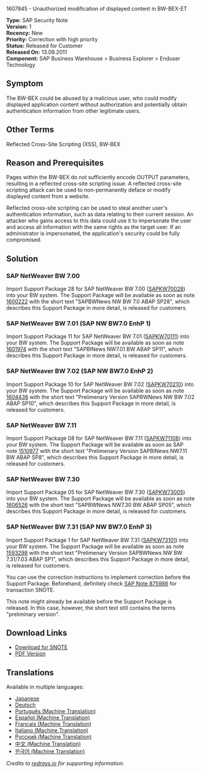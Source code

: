 1607845 - Unauthorized modification of displayed content in BW-BEX-ET

**Type:** SAP Security Note  
**Version:** 1  
**Recency:** New  
**Priority:** Correction with high priority  
**Status:** Released for Customer  
**Released On:** 13.09.2011  
**Component:** SAP Business Warehouse > Business Explorer > Enduser Technology

## Symptom

The BW-BEX could be abused by a malicious user, who could modify displayed application content without authorization and potentially obtain authentication information from other legitimate users.

## Other Terms

Reflected Cross-Site Scripting (XSS), BW-BEX

## Reason and Prerequisites

Pages within the BW-BEX do not sufficiently encode OUTPUT parameters, resulting in a reflected cross-site scripting issue. A reflected cross-site scripting attack can be used to non-permanently deface or modify displayed content from a website.

Reflected cross-site scripting can be used to steal another user's authentication information, such as data relating to their current session. An attacker who gains access to this data could use it to impersonate the user and access all information with the same rights as the target user. If an administrator is impersonated, the application's security could be fully compromised.

## Solution

### SAP NetWeaver BW 7.00
Import Support Package 28 for SAP NetWeaver BW 7.00 ([SAPKW70028](https://me.sap.com/supportpackage/SAPKW70028)) into your BW system. The Support Package will be available as soon as note [1600222](https://me.sap.com/notes/1600222) with the short text "SAPBWNews NW BW 7.0 ABAP SP28", which describes this Support Package in more detail, is released for customers.

### SAP NetWeaver BW 7.01 (SAP NW BW7.0 EnhP 1)
Import Support Package 11 for SAP NetWeaver BW 7.01 ([SAPKW70111](https://me.sap.com/supportpackage/SAPKW70111)) into your BW system. The Support Package will be available as soon as note [1601974](https://me.sap.com/notes/1601974) with the short text "SAPBINews NW7.01 BW ABAP SP11", which describes this Support Package in more detail, is released for customers.

### SAP NetWeaver BW 7.02 (SAP NW BW7.0 EnhP 2)
Import Support Package 10 for SAP NetWeaver BW 7.02 ([SAPKW70210](https://me.sap.com/supportpackage/SAPKW70210)) into your BW system. The Support Package will be available as soon as note [1604436](https://me.sap.com/notes/1604436) with the short text "Prelimenary Version SAPBWNews NW BW 7.02 ABAP SP10", which describes this Support Package in more detail, is released for customers.

### SAP NetWeaver BW 7.11
Import Support Package 08 for SAP NetWeaver BW 7.11 ([SAPKW71108](https://me.sap.com/supportpackage/SAPKW71108)) into your BW system. The Support Package will be available as soon as SAP note [1510977](https://me.sap.com/notes/1510977) with the short text "Prelimenary Version SAPBINews NW7.11 BW ABAP SP8", which describes this Support Package in more detail, is released for customers.

### SAP NetWeaver BW 7.30
Import Support Package 05 for SAP NetWeaver BW 7.30 ([SAPKW73005](https://me.sap.com/supportpackage/SAPKW73005)) into your BW system. The Support Package will be available as soon as note [1606526](https://me.sap.com/notes/1606526) with the short text "SAPBWNews NW7.30 BW ABAP SP05", which describes this Support Package in more detail, is released for customers.

### SAP NetWeaver BW 7.31 (SAP NW BW7.0 EnhP 3)
Import Support Package 1 for SAP NetWeaver BW 7.31 ([SAPKW73101](https://me.sap.com/supportpackage/SAPKW73101)) into your BW system. The Support Package will be available as soon as note [1593298](https://me.sap.com/notes/1593298) with the short text "Prelimenary Version SAPBWNews NW BW 7.31/7.03 ABAP SP1", which describes this Support Package in more detail, is released for customers.

You can use the correction instructions to implement correction before the Support Package. Beforehand, definitely check [SAP Note 875986](https://me.sap.com/notes/875986) for transaction SNOTE.

This note might already be available before the Support Package is released. In this case, however, the short text still contains the terms "preliminary version".

## Download Links

- [Download for SNOTE](https://notesdownloads.sap.com/note/0040000009548502017)
- [PDF Version](https://userapps.support.sap.com/sap/support/sfm/notes/print/0001607845?language=en-US&token=A13AB1D98CEC6D6C2ADF3EF768353284)

## Translations

Available in multiple languages:  
- [Japanese](https://me.sap.com/notes/0001607845/J)  
- [Deutsch](https://me.sap.com/notes/0001607845/D)  
- [Português (Machine Translation)](https://me.sap.com/notes/0001607845/P)  
- [Español (Machine Translation)](https://me.sap.com/notes/0001607845/S)  
- [Français (Machine Translation)](https://me.sap.com/notes/0001607845/F)  
- [Italiano (Machine Translation)](https://me.sap.com/notes/0001607845/I)  
- [Русский (Machine Translation)](https://me.sap.com/notes/0001607845/R)  
- [中文 (Machine Translation)](https://me.sap.com/notes/0001607845/1)  
- [한국어 (Machine Translation)](https://me.sap.com/notes/0001607845/3)  

*Credits to [redrays.io](https://redrays.io) for supporting information.*